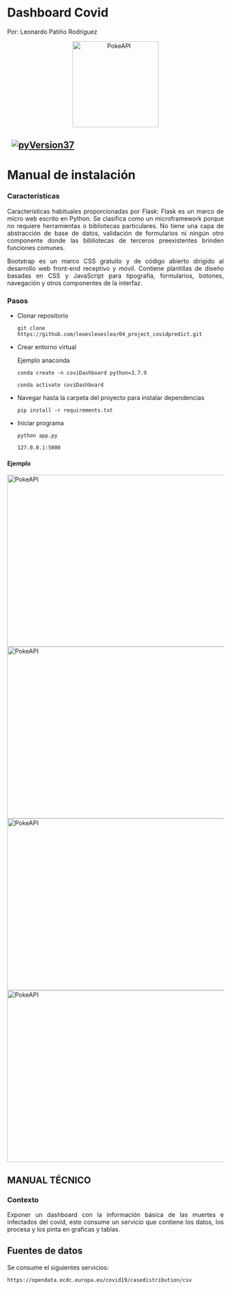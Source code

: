
#
# Dashboard Covid
Por: Leonardo Patiño Rodriguez
<div align="center">
	<img height="200" src="https://leoesleoesleo.github.io/imagenes/flask_bootstrap.png" alt="PokeAPI">
</div>  

## &nbsp; [![pyVersion37](https://img.shields.io/badge/python-3.7-blue.svg)](https://www.python.org/download/releases/3.7/)

# Manual de instalación

### Características
<p align="justify">
Características habituales proporcionadas por Flask:
Flask es un marco de micro web escrito en Python. Se clasifica como un microframework porque no requiere herramientas o bibliotecas particulares. No tiene una capa de abstracción de base de datos, validación de formularios ni ningún otro componente donde las bibliotecas de terceros preexistentes brinden funciones comunes.
</p>
<p align="justify">
Bootstrap es un marco CSS gratuito y de código abierto dirigido al desarrollo web front-end receptivo y móvil. Contiene plantillas de diseño basadas en CSS y JavaScript para tipografía, formularios, botones, navegación y otros componentes de la interfaz.
</p>

### Pasos

- Clonar repositorio
  ```
  git clone https://github.com/leoesleoesleo/04_project_covidpredict.git
  ```
- Crear entorno virtual

    Ejemplo anaconda
   ```
   conda create -n coviDashboard python=3.7.9 
   ```
   ```
   conda activate coviDashboard
   ```

- Navegar hasta la carpeta del proyecto para instalar dependencias
    ```
    pip install -r requirements.txt
    ```

- Iniciar programa
    ```
    python app.py
    ```
    ```sh
    127.0.0.1:5000
    ```
#### Ejemplo
<div>
	<img height="400" width="800" src="https://leoesleoesleo.github.io/imagenes/covidpredict.png" alt="PokeAPI">
</div>  
<div>
	<img height="400" width="800" src="https://leoesleoesleo.github.io/imagenes/covidpredict2.png" alt="PokeAPI">
</div> 
<div>
	<img height="400" width="800" src="https://leoesleoesleo.github.io/imagenes/covidpredict3.png" alt="PokeAPI">
  <img height="400" width="800" src="https://leoesleoesleo.github.io/imagenes/covidpredict4.png" alt="PokeAPI">
</div> 

##
## MANUAL TÉCNICO

### Contexto

<p align="justify">
  Exponer un dashboard con la información básica de las muertes e infectados del covid, este consume un servicio que contiene los datos, los procesa y los pinta en graficas y tablas.
</p>

## Fuentes de datos

Se consume el siguientes servicios:  
```
https://opendata.ecdc.europa.eu/covid19/casedistribution/csv
```
